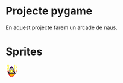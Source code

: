 # Projecte pygame

En aquest projecte farem un arcade de naus.

# Sprites

![Nau protagonista](aleix.png)


